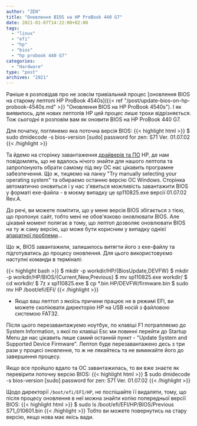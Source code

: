 ```yaml
---
author: "ZEN"
title: "Оновлення BIOS на HP ProBook 440 G7"
date: 2021-01-07T14:22:00+02:00
tags:
  - "linux"
  - "efi"
  - "hp"
  - "bios"
  - "hp probook 440 G7"
categories:
  - "Hardware"  
type: "post"
archives: "2021"
---
```


Раніше я розповідав про не зовсім тривіальний процес [оновлення BIOS на старому лептопі HP ProBook 4540s]({{< ref "/post/update-bios-on-hp-probook-4540s.md" >}} "Оновлення BIOS на HP ProBook 4540s"). І як виявилось, для нових лептопів HP цей процес лише трохи відрізняється. Тож сьогодні я розповім вам як оновити BIOS на HP ProBook 440 G7.

<!--more-->

Для початку, поглянемо яка поточна версія BIOS:
{{< highlight html >}}
$ sudo dmidecode -s bios-version
[sudo] password for zen:
S71 Ver. 01.07.02
{{< /highlight >}}

Та йдемо на сторінку завантаження [драйверів та ПО](https://support.hp.com/us-en/drivers/selfservice/hp-probook-440-g7-notebook-pc/29090063) HP, де нам повідомлять, що не вдалось нічого знайти для нашого лептопа та запропонують обрати самому під яку ОС нас цікавить програмне забезпечення. Що ж, тицяємо на ланку "Try manually selecting your operating system" та обираємо останню версію ОС Windows. Сторінка автоматично оновиться і у нас з'явиться можливість завантажити BIOS у форматі exe-файла - в моєму випадку це sp110825.exe версії 01.07.02 Rev.A.

До речі, ви можете помітити, що у мене версія BIOS збігається з тією, що пропонує сайт, тобто мені не обов'язково оновлювати BIOS. Але цікавий момент полягає в тому, що лептоп дозволяє оновлювати BIOS на ту ж саму версію, що може бути корисним у випадку однієї [апаратної проблеми](https://bugs.launchpad.net/ubuntu/+bug/1841039)...

Що ж, BIOS завантажили, залишилось витягти його з exe-файлу та підготуватись до процесу оновлення. Для цього використовуємо наступні команди в терміналі:

{{< highlight bash >}}
$ mkdir -p workdir/HP/{BiosUpdate,DEVFW}
$ mkdir -p workdir/HP/BIOS/{Current,New,Previous}
$ mv sp110825.exe workdir/
$ cd workdir/
$ 7z x sp110825.exe
$ cp *.bin HP/DEVFW/firmware.bin
$ sudo mv HP /boot/efi/EFI/
{{< /highlight >}}

* Якщо ваш лептоп з якоїсь причини працює не в режимі EFI, ви можете скопіювати директорію HP на USB носій з файловою системою FAT32.

Після цього перезавантажуємо ноутбук, по клавіші F1 потрапляємо до System Information, з якої по клавіші Esc ми повинні перейти до Startup Menu де нас цікавить лише самий останній пункт - "Update System and Supported Device Firmware". Лептоп буде перезавантажено десь з три рази у процесі оновлення, то ж не лякайтесь та не вимикайте його до завершення процесу.

Якщо все пройшло вдало та ОС завантажилась, то ви вже знаєте як перевірити поточну версію BIOS:
{{< highlight html >}}
$ sudo dmidecode -s bios-version
[sudo] password for zen:
S71 Ver. 01.07.02
{{< /highlight >}}

Щодо директорії `/boot/efi/EFI/HP`, не поспішайте її видаляти, тому, що після процесу оновлення в неї можна знайти копію попередньої версії BIOS:
{{< highlight html >}}
$ sudo ls /boot/efi/EFI/HP/BIOS/Previous
S71_010601.bin
{{< /highlight >}}
Тобто ви можете повернутись на стару версію, якщо нова має якісь вади.
